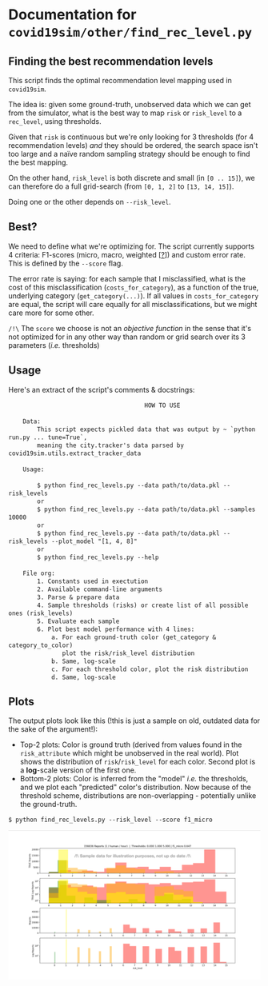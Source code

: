 # Documentation for `covid19sim/other/find_rec_level.py`

## Finding the best recommendation levels

This script finds the optimal recommendation level mapping used in `covid19sim`.

The idea is: given some ground-truth, unobserved data which we can get from the simulator, what is the best way to map `risk` or `risk_level` to a `rec_level`, using thresholds.

Given that `risk` is continuous but we're only looking for 3 thresholds (for 4 recommendation levels) *and* they should be ordered, the search space isn't too large and a naïve random sampling strategy should be enough to find the best mapping.

On the other hand, `risk_level` is both discrete and small (in `[0 .. 15]`), we can therefore do a full grid-search (from `[0, 1, 2]` to `[13, 14, 15]`).

Doing one or the other depends on `--risk_level`.

## Best?

We need to define what we're optimizing for. The script currently supports 4 criteria: F1-scores (micro, macro, weighted [[?](https://datascience.stackexchange.com/questions/15989/micro-average-vs-macro-average-performance-in-a-multiclass-classification-settin)]) and custom error rate. This is defined by the `--score` flag.

The error rate is saying: for each sample that I misclassified, what is the cost of this misclassification (`costs_for_category`), as a function of the true, underlying category (`get_category(...)`). If all values in `costs_for_category` are equal, the script will care equally for all misclassifications, but we might care more for some other.

`/!\` The `score` we choose is not an *objective function* in the sense that it's not optimized for in any other way than random or grid search over its 3 parameters (*i.e.* thresholds)

## Usage

Here's an extract of the script's comments & docstrings:

```
                                      HOW TO USE

    Data:
        This script expects pickled data that was output by ~ `python run.py ... tune=True`,
        meaning the city.tracker's data parsed by covid19sim.utils.extract_tracker_data

    Usage:

        $ python find_rec_levels.py --data path/to/data.pkl --risk_levels
        or
        $ python find_rec_levels.py --data path/to/data.pkl --samples 10000
        or
        $ python find_rec_levels.py --data path/to/data.pkl --risk_levels --plot_model "[1, 4, 8]"
        or
        $ python find_rec_levels.py --help

    File org:
        1. Constants used in exectution
        2. Available command-line arguments
        3. Parse & prepare data
        4. Sample thresholds (risks) or create list of all possible ones (risk_levels)
        5. Evaluate each sample
        6. Plot best model performance with 4 lines:
            a. For each ground-truth color (get_category & category_to_color)
               plot the risk/risk_level distribution
            b. Same, log-scale
            c. For each threshold color, plot the risk distribution
            d. Same, log-scale
```

## Plots

The output plots look like this (!this is just a sample on old, outdated data for the sake of the argument!):

* Top-2 plots: Color is ground truth (derived from values found in the `risk_attribute` which might be unobserved in the real world). Plot shows the distribution of `risk`/`risk_level` for each color. Second plot is a **log**-scale version of the first one.
* Bottom-2 plots: Color is inferred from the "model" *i.e.* the thresholds, and we plot each "predicted" color's distribution. Now because of the threshold scheme, distributions are non-overlapping - potentially unlike the ground-truth.

```
$ python find_rec_levels.py --risk_level --score f1_micro
```

![recommendation level sample plot](find_rec_level_plot.png)